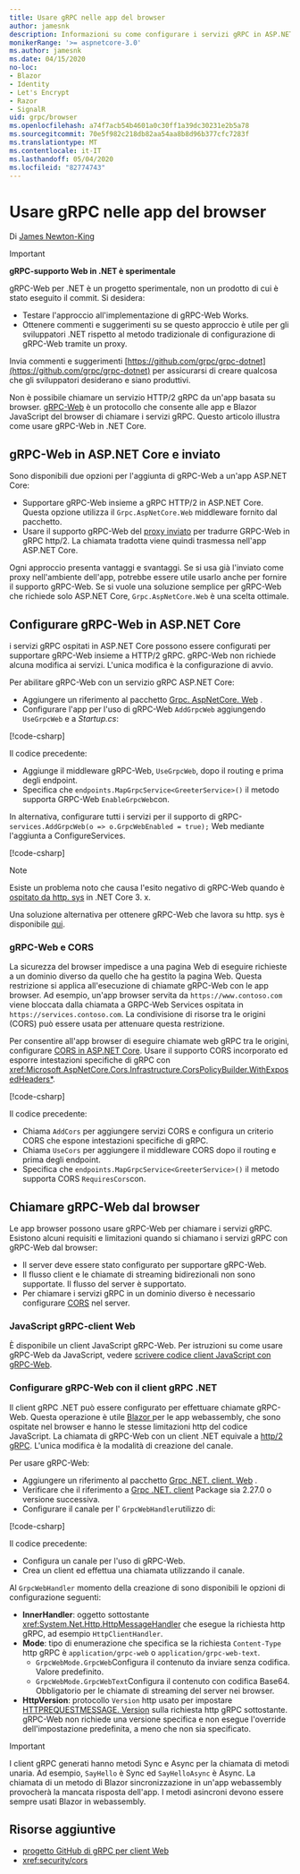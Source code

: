 ```yaml
---
title: Usare gRPC nelle app del browser
author: jamesnk
description: Informazioni su come configurare i servizi gRPC in ASP.NET Core per essere richiamabili dalle app del browser usando gRPC-Web.
monikerRange: '>= aspnetcore-3.0'
ms.author: jamesnk
ms.date: 04/15/2020
no-loc:
- Blazor
- Identity
- Let's Encrypt
- Razor
- SignalR
uid: grpc/browser
ms.openlocfilehash: a74f7acb54b4601a0c30ff1a39dc30231e2b5a78
ms.sourcegitcommit: 70e5f982c218db82aa54aa8b8d96b377cfc7283f
ms.translationtype: MT
ms.contentlocale: it-IT
ms.lasthandoff: 05/04/2020
ms.locfileid: "82774743"
---
```

# <a name="use-grpc-in-browser-apps"></a>Usare gRPC nelle app del browser

Di [James Newton-King](https://twitter.com/jamesnk)

> [!IMPORTANT]
> **gRPC-supporto Web in .NET è sperimentale**
>
> gRPC-Web per .NET è un progetto sperimentale, non un prodotto di cui è stato eseguito il commit. Si desidera:
>
> * Testare l'approccio all'implementazione di gRPC-Web Works.
> * Ottenere commenti e suggerimenti su se questo approccio è utile per gli sviluppatori .NET rispetto al metodo tradizionale di configurazione di gRPC-Web tramite un proxy.
>
> Invia commenti e suggerimenti [https://github.com/grpc/grpc-dotnet](https://github.com/grpc/grpc-dotnet) per assicurarsi di creare qualcosa che gli sviluppatori desiderano e siano produttivi.

Non è possibile chiamare un servizio HTTP/2 gRPC da un'app basata su browser. [gRPC-Web](https://github.com/grpc/grpc/blob/master/doc/PROTOCOL-WEB.md) è un protocollo che consente alle app e Blazor JavaScript del browser di chiamare i servizi gRPC. Questo articolo illustra come usare gRPC-Web in .NET Core.

## <a name="grpc-web-in-aspnet-core-vs-envoy"></a>gRPC-Web in ASP.NET Core e inviato

Sono disponibili due opzioni per l'aggiunta di gRPC-Web a un'app ASP.NET Core:

* Supportare gRPC-Web insieme a gRPC HTTP/2 in ASP.NET Core. Questa opzione utilizza il `Grpc.AspNetCore.Web` middleware fornito dal pacchetto.
* Usare il supporto gRPC-Web del [proxy inviato](https://www.envoyproxy.io/) per tradurre GRPC-Web in gRPC http/2. La chiamata tradotta viene quindi trasmessa nell'app ASP.NET Core.

Ogni approccio presenta vantaggi e svantaggi. Se si usa già l'inviato come proxy nell'ambiente dell'app, potrebbe essere utile usarlo anche per fornire il supporto gRPC-Web. Se si vuole una soluzione semplice per gRPC-Web che richiede solo ASP.NET Core, `Grpc.AspNetCore.Web` è una scelta ottimale.

## <a name="configure-grpc-web-in-aspnet-core"></a>Configurare gRPC-Web in ASP.NET Core

i servizi gRPC ospitati in ASP.NET Core possono essere configurati per supportare gRPC-Web insieme a HTTP/2 gRPC. gRPC-Web non richiede alcuna modifica ai servizi. L'unica modifica è la configurazione di avvio.

Per abilitare gRPC-Web con un servizio gRPC ASP.NET Core:

* Aggiungere un riferimento al pacchetto [Grpc. AspNetCore. Web](https://www.nuget.org/packages/Grpc.AspNetCore.Web) .
* Configurare l'app per l'uso di gRPC-Web `AddGrpcWeb` aggiungendo `UseGrpcWeb` e a *Startup.cs*:

[!code-csharp[](~/grpc/browser/sample/Startup.cs?name=snippet_1&highlight=10,14)]

Il codice precedente:

* Aggiunge il middleware gRPC-Web, `UseGrpcWeb`, dopo il routing e prima degli endpoint.
* Specifica che `endpoints.MapGrpcService<GreeterService>()` il metodo supporta GRPC-Web `EnableGrpcWeb`con. 

In alternativa, configurare tutti i servizi per il supporto di gRPC- `services.AddGrpcWeb(o => o.GrpcWebEnabled = true);` Web mediante l'aggiunta a ConfigureServices.

[!code-csharp[](~/grpc/browser/sample/AllServicesSupportExample_Startup.cs?name=snippet_1&highlight=6,13)]

> [!NOTE]
> Esiste un problema noto che causa l'esito negativo di gRPC-Web quando è [ospitato da http. sys](xref:fundamentals/servers/httpsys) in .NET Core 3. x.
>
> Una soluzione alternativa per ottenere gRPC-Web che lavora su http. sys è disponibile [qui](https://github.com/grpc/grpc-dotnet/issues/853#issuecomment-610078202).

### <a name="grpc-web-and-cors"></a>gRPC-Web e CORS

La sicurezza del browser impedisce a una pagina Web di eseguire richieste a un dominio diverso da quello che ha gestito la pagina Web. Questa restrizione si applica all'esecuzione di chiamate gRPC-Web con le app browser. Ad esempio, un'app browser servita da `https://www.contoso.com` viene bloccata dalla chiamata a GRPC-Web Services ospitata in `https://services.contoso.com`. La condivisione di risorse tra le origini (CORS) può essere usata per attenuare questa restrizione.

Per consentire all'app browser di eseguire chiamate web gRPC tra le origini, configurare [CORS in ASP.NET Core](xref:security/cors). Usare il supporto CORS incorporato ed esporre intestazioni specifiche di gRPC con <xref:Microsoft.AspNetCore.Cors.Infrastructure.CorsPolicyBuilder.WithExposedHeaders*>.

[!code-csharp[](~/grpc/browser/sample/CORS_Startup.cs?name=snippet_1&highlight=5-11,19,24)]

Il codice precedente:

* Chiama `AddCors` per aggiungere servizi CORS e configura un criterio CORS che espone intestazioni specifiche di gRPC.
* Chiama `UseCors` per aggiungere il middleware CORS dopo il routing e prima degli endpoint.
* Specifica che `endpoints.MapGrpcService<GreeterService>()` il metodo supporta CORS `RequiresCors`con.

## <a name="call-grpc-web-from-the-browser"></a>Chiamare gRPC-Web dal browser

Le app browser possono usare gRPC-Web per chiamare i servizi gRPC. Esistono alcuni requisiti e limitazioni quando si chiamano i servizi gRPC con gRPC-Web dal browser:

* Il server deve essere stato configurato per supportare gRPC-Web.
* Il flusso client e le chiamate di streaming bidirezionali non sono supportate. Il flusso del server è supportato.
* Per chiamare i servizi gRPC in un dominio diverso è necessario configurare [CORS](xref:security/cors) nel server.

### <a name="javascript-grpc-web-client"></a>JavaScript gRPC-client Web

È disponibile un client JavaScript gRPC-Web. Per istruzioni su come usare gRPC-Web da JavaScript, vedere [scrivere codice client JavaScript con gRPC-Web](https://github.com/grpc/grpc-web/tree/master/net/grpc/gateway/examples/helloworld#write-client-code).

### <a name="configure-grpc-web-with-the-net-grpc-client"></a>Configurare gRPC-Web con il client gRPC .NET

Il client gRPC .NET può essere configurato per effettuare chiamate gRPC-Web. Questa operazione è utile [ Blazor ](xref:blazor/index#blazor-webassembly) per le app webassembly, che sono ospitate nel browser e hanno le stesse limitazioni http del codice JavaScript. La chiamata di gRPC-Web con un client .NET equivale a [http/2 gRPC](xref:grpc/client). L'unica modifica è la modalità di creazione del canale.

Per usare gRPC-Web:

* Aggiungere un riferimento al pacchetto [Grpc .NET. client. Web](https://www.nuget.org/packages/Grpc.Net.Client.Web) .
* Verificare che il riferimento a [Grpc .NET. client](https://www.nuget.org/packages/Grpc.Net.Client) Package sia 2.27.0 o versione successiva.
* Configurare il canale per l' `GrpcWebHandler`utilizzo di:

[!code-csharp[](~/grpc/browser/sample/Handler.cs?name=snippet_1)]

Il codice precedente:

* Configura un canale per l'uso di gRPC-Web.
* Crea un client ed effettua una chiamata utilizzando il canale.

Al `GrpcWebHandler` momento della creazione di sono disponibili le opzioni di configurazione seguenti:

* **InnerHandler**: oggetto sottostante <xref:System.Net.Http.HttpMessageHandler> che esegue la richiesta http gRPC, ad esempio `HttpClientHandler`.
* **Mode**: tipo di enumerazione che specifica se la richiesta `Content-Type` http gRPC è `application/grpc-web` o `application/grpc-web-text`.
    * `GrpcWebMode.GrpcWeb`Configura il contenuto da inviare senza codifica. Valore predefinito.
    * `GrpcWebMode.GrpcWebText`Configura il contenuto con codifica Base64. Obbligatorio per le chiamate di streaming del server nei browser.
* **HttpVersion**: protocollo `Version` http usato per impostare [HTTPREQUESTMESSAGE. Version](xref:System.Net.Http.HttpRequestMessage.Version) sulla richiesta http gRPC sottostante. gRPC-Web non richiede una versione specifica e non esegue l'override dell'impostazione predefinita, a meno che non sia specificato.

> [!IMPORTANT]
> I client gRPC generati hanno metodi Sync e Async per la chiamata di metodi unaria. Ad esempio, `SayHello` è Sync ed `SayHelloAsync` è Async. La chiamata di un metodo di Blazor sincronizzazione in un'app webassembly provocherà la mancata risposta dell'app. I metodi asincroni devono essere sempre usati Blazor in webassembly.

## <a name="additional-resources"></a>Risorse aggiuntive

* [progetto GitHub di gRPC per client Web](https://github.com/grpc/grpc-web)
* <xref:security/cors>
